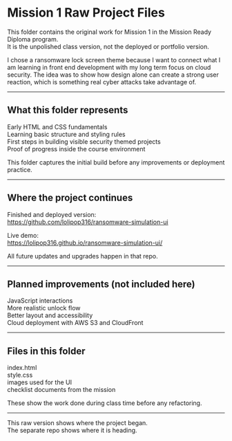 # Mission 1 Raw Project Files

This folder contains the original work for Mission 1 in the Mission Ready Diploma program.  
It is the unpolished class version, not the deployed or portfolio version.

I chose a ransomware lock screen theme because I want to connect what I am learning in front end development with my long term focus on cloud security. The idea was to show how design alone can create a strong user reaction, which is something real cyber attacks take advantage of.

---

## What this folder represents

Early HTML and CSS fundamentals  
Learning basic structure and styling rules  
First steps in building visible security themed projects  
Proof of progress inside the course environment

This folder captures the initial build before any improvements or deployment practice.

---

## Where the project continues

Finished and deployed version:  
https://github.com/lolipop316/ransomware-simulation-ui  

Live demo:  
https://lolipop316.github.io/ransomware-simulation-ui/

All future updates and upgrades happen in that repo.

---

## Planned improvements (not included here)

JavaScript interactions  
More realistic unlock flow  
Better layout and accessibility  
Cloud deployment with AWS S3 and CloudFront

---

## Files in this folder

index.html  
style.css  
images used for the UI  
checklist documents from the mission

These show the work done during class time before any refactoring.

---

This raw version shows where the project began.  
The separate repo shows where it is heading.
